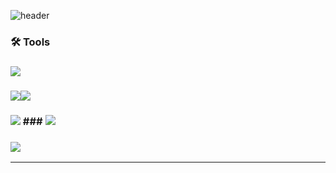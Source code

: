 <!--header-->
![header](https://capsule-render.vercel.app/api?type=[Waving]&color=timeGradient&height=300&section=header&text=MissHarvest's%20Github&fontSize=55&fontAlign=63&fontAlignY=13&fontColor=ffffff)

### 🛠 Tools
### <img src="https://img.shields.io/badge/Visual%20Studio-5C2D91.svg?style=for-the-badge&logo=visual-studio&logoColor=white"/>
### <img src="https://img.shields.io/badge/c%23-%23239120.svg?style=for-the-badge&logo=csharp&logoColor=white"/><img src="https://img.shields.io/badge/unity-%23000000.svg?style=for-the-badge&logo=unity&logoColor=white"/> 
### <img src="https://img.shields.io/badge/unrealengine-%23313131.svg?style=for-the-badge&logo=unrealengine&logoColor=white"/> ### <img src="https://img.shields.io/badge/c++-%2300599C.svg?style=for-the-badge&logo=c%2B%2B&logoColor=white"/>
### <img src="https://img.shields.io/badge/github-%23121011.svg?style=for-the-badge&logo=github&logoColor=white"/> 
	
***

<!--
**MissHarvest/MissHarvest** is a ✨ _special_ ✨ repository because its `README.md` (this file) appears on your GitHub profile.

Here are some ideas to get you started:

- 🔭 I’m currently working on ...
- 🌱 I’m currently learning ...
- 👯 I’m looking to collaborate on ...
- 🤔 I’m looking for help with ...
- 💬 Ask me about ...
- 📫 How to reach me: ...
- 😄 Pronouns: ...
- ⚡ Fun fact: ...
-->
